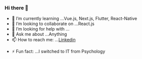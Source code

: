 ### Hi there 👋

<!--
**khalil06/khalil06** is a ✨ _special_ ✨ repository because its `README.md` (this file) appears on your GitHub profile.

Here are some ideas to get you started:-->

<!--- 🔭 I’m currently working on ...-->
- 🌱 I’m currently learning ...Vue.js, Next.js, Flutter, React-Native
- 👯 I’m looking to collaborate on ...React.js
- 🤔 I’m looking for help with ...
- 💬 Ask me about ...Anything
- 📫 How to reach me: ...[Linkedin](https://www.linkedin.com/in/khalil-ch/)
<!--- - 😄 Pronouns: ...He/Him-->
- ⚡ Fun fact: ...I switched to IT from Psychology

